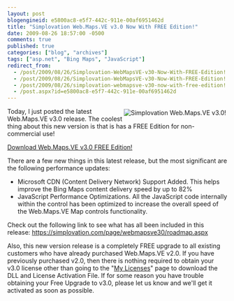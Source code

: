 ```yaml
---
layout: post
blogengineid: e5800ac8-e5f7-442c-911e-00af6951462d
title: "Simplovation Web.Maps.VE v3.0 Now With FREE Edition!"
date: 2009-08-26 18:57:00 -0500
comments: true
published: true
categories: ["blog", "archives"]
tags: ["asp.net", "Bing Maps", "JavaScript"]
redirect_from: 
  - /post/2009/08/26/Simplovation-WebMapsVE-v30-Now-With-FREE-Edition!.aspx
  - /post/2009/08/26/Simplovation-WebMapsVE-v30-Now-With-FREE-Edition!
  - /post/2009/08/26/simplovation-webmapsve-v30-now-with-free-edition!
  - /post.aspx?id=e5800ac8-e5f7-442c-911e-00af6951462d
---
```

<!-- more -->

<a href="http://simplovation.com"><img style="float: right;margin: 3px;" src="http://simplovation.com/Files/Images/FocusAreaScreenshot.png" border="0" alt="Simplovation Web.Maps.VE v3.0!" /></a>Today, I just posted the latest Web.Maps.VE v3.0 release. The coolest thing about this new version is that is has a FREE Edition for non-commercial use!

<a href="http://simplovation.com/download/">Download Web.Maps.VE v3.0 FREE Edition!</a>

There are a few new things in this latest release, but the most significant are the following performance updates:
<ul>
<li> Microsoft CDN (Content Delivery Network) Support Added. This helps improve the Bing Maps content delivery speed by up to 82%</li>
<li>JavaScript Performance Optimizations. All the JavaScript code internally within the control has been optimized to increase the overall speed of the Web.Maps.VE Map controls functionality.</li>
</ul>


 Check out the following link to see what has all been included in this release:
 <a href="https://simplovation.com/page/webmapsve30/roadmap.aspx">https://simplovation.com/page/webmapsve30/roadmap.aspx</a>

Also, this new version release is a completely FREE upgrade to all existing customers who have already purchased Web.Maps.VE v2.0. If you have previously purchased v2.0, then there is nothing required to obtain your v3.0 license other than going to the "<a href="http://simplovation.com/mylicenses/">My Licenses</a>" page to download the DLL and License Activation File. If for some reason you have trouble obtaining your Free Upgrade to v3.0, please let us know and we'll get it activated as soon as possible.
